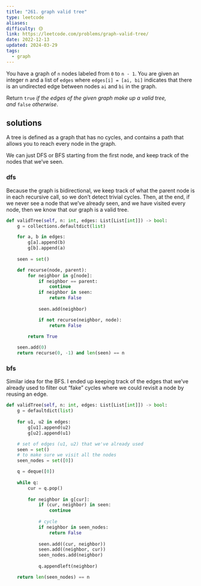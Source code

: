 ```yaml
---
title: "261. graph valid tree"
type: leetcode
aliases: 
difficulty: 🟡
link: https://leetcode.com/problems/graph-valid-tree/
date: 2022-12-13
updated: 2024-03-29
tags:
  - graph
---
```


You have a graph of `n` nodes labeled from `0` to `n - 1`. You are given an integer n and a list of `edges` where `edges[i] = [ai, bi]` indicates that there is an undirected edge between nodes `ai` and `bi` in the graph.

Return `true` _if the edges of the given graph make up a valid tree, and_ `false` _otherwise_.

## solutions

A tree is defined as a graph that has no cycles, and contains a path that allows you to reach every node in the graph.

We can just DFS or BFS starting from the first node, and keep track of the nodes that we’ve seen.

### dfs

Because the graph is bidirectional, we keep track of what the parent node is in each recursive call, so we don’t detect trivial cycles. Then, at the end, if we never see a node that we’ve already seen, and we have visited every node, then we know that our graph is a valid tree.

```python
def validTree(self, n: int, edges: List[List[int]]) -> bool:
	g = collections.defaultdict(list)

	for a, b in edges:
		g[a].append(b)
		g[b].append(a)
	
	seen = set()

	def recurse(node, parent):
		for neighbor in g[node]:
			if neighbor == parent:
				continue
			if neighbor in seen:
				return False
		
			seen.add(neighbor)

			if not recurse(neighbor, node):
				return False

		return True
	
	seen.add(0)
	return recurse(0, -1) and len(seen) == n
```

### bfs

Similar idea for the BFS. I ended up keeping track of the edges that we’ve already used to filter out “fake” cycles where we could revisit a node by reusing an edge.

```python
def validTree(self, n: int, edges: List[List[int]]) -> bool:
	g = defaultdict(list)
	  
	for u1, u2 in edges:
		g[u1].append(u2)
		g[u2].append(u1)

	# set of edges (u1, u2) that we've already used
	seen = set()
	# to make sure we visit all the nodes
	seen_nodes = set([0])

	q = deque([0])
	  
	while q:
		cur = q.pop()
	  
		for neighbor in g[cur]:
			if (cur, neighbor) in seen:
				continue
	  
			# cycle
			if neighbor in seen_nodes:
				return False
	  
			seen.add((cur, neighbor))
			seen.add((neighbor, cur))
			seen_nodes.add(neighbor)
			  
			q.appendleft(neighbor)

	return len(seen_nodes) == n
```
